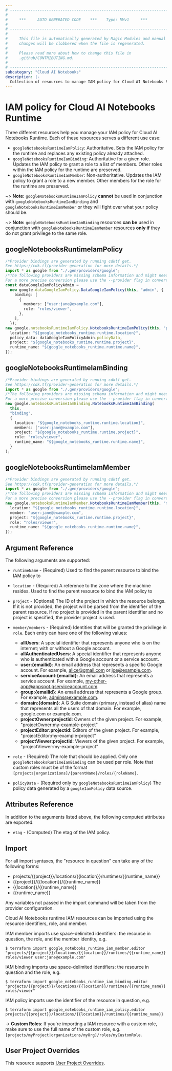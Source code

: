 ```yaml
---
# ----------------------------------------------------------------------------
#
#     ***     AUTO GENERATED CODE    ***    Type: MMv1     ***
#
# ----------------------------------------------------------------------------
#
#     This file is automatically generated by Magic Modules and manual
#     changes will be clobbered when the file is regenerated.
#
#     Please read more about how to change this file in
#     .github/CONTRIBUTING.md.
#
# ----------------------------------------------------------------------------
subcategory: "Cloud AI Notebooks"
description: |-
  Collection of resources to manage IAM policy for Cloud AI Notebooks Runtime
---
```


# IAM policy for Cloud AI Notebooks Runtime

Three different resources help you manage your IAM policy for Cloud AI Notebooks Runtime. Each of these resources serves a different use case:

* `googleNotebooksRuntimeIamPolicy`: Authoritative. Sets the IAM policy for the runtime and replaces any existing policy already attached.
* `googleNotebooksRuntimeIamBinding`: Authoritative for a given role. Updates the IAM policy to grant a role to a list of members. Other roles within the IAM policy for the runtime are preserved.
* `googleNotebooksRuntimeIamMember`: Non-authoritative. Updates the IAM policy to grant a role to a new member. Other members for the role for the runtime are preserved.

\~> **Note:** `googleNotebooksRuntimeIamPolicy` **cannot** be used in conjunction with `googleNotebooksRuntimeIamBinding` and `googleNotebooksRuntimeIamMember` or they will fight over what your policy should be.

\~> **Note:** `googleNotebooksRuntimeIamBinding` resources **can be** used in conjunction with `googleNotebooksRuntimeIamMember` resources **only if** they do not grant privilege to the same role.

## googleNotebooksRuntimeIamPolicy

```typescript
/*Provider bindings are generated by running cdktf get.
See https://cdk.tf/provider-generation for more details.*/
import * as google from "./.gen/providers/google";
/*The following providers are missing schema information and might need manual adjustments to synthesize correctly: google.
For a more precise conversion please use the --provider flag in convert.*/
const dataGoogleIamPolicyAdmin =
  new google.dataGoogleIamPolicy.DataGoogleIamPolicy(this, "admin", {
    binding: [
      {
        members: ["user:jane@example.com"],
        role: "roles/viewer",
      },
    ],
  });
new google.notebooksRuntimeIamPolicy.NotebooksRuntimeIamPolicy(this, "policy", {
  location: "${google_notebooks_runtime.runtime.location}",
  policy_data: dataGoogleIamPolicyAdmin.policyData,
  project: "${google_notebooks_runtime.runtime.project}",
  runtime_name: "${google_notebooks_runtime.runtime.name}",
});

```

## googleNotebooksRuntimeIamBinding

```typescript
/*Provider bindings are generated by running cdktf get.
See https://cdk.tf/provider-generation for more details.*/
import * as google from "./.gen/providers/google";
/*The following providers are missing schema information and might need manual adjustments to synthesize correctly: google.
For a more precise conversion please use the --provider flag in convert.*/
new google.notebooksRuntimeIamBinding.NotebooksRuntimeIamBinding(
  this,
  "binding",
  {
    location: "${google_notebooks_runtime.runtime.location}",
    members: ["user:jane@example.com"],
    project: "${google_notebooks_runtime.runtime.project}",
    role: "roles/viewer",
    runtime_name: "${google_notebooks_runtime.runtime.name}",
  }
);

```

## googleNotebooksRuntimeIamMember

```typescript
/*Provider bindings are generated by running cdktf get.
See https://cdk.tf/provider-generation for more details.*/
import * as google from "./.gen/providers/google";
/*The following providers are missing schema information and might need manual adjustments to synthesize correctly: google.
For a more precise conversion please use the --provider flag in convert.*/
new google.notebooksRuntimeIamMember.NotebooksRuntimeIamMember(this, "member", {
  location: "${google_notebooks_runtime.runtime.location}",
  member: "user:jane@example.com",
  project: "${google_notebooks_runtime.runtime.project}",
  role: "roles/viewer",
  runtime_name: "${google_notebooks_runtime.runtime.name}",
});

```

## Argument Reference

The following arguments are supported:

*   `runtimeName` - (Required) Used to find the parent resource to bind the IAM policy to

*   `location` - (Required) A reference to the zone where the machine resides. Used to find the parent resource to bind the IAM policy to

*   `project` - (Optional) The ID of the project in which the resource belongs.
    If it is not provided, the project will be parsed from the identifier of the parent resource. If no project is provided in the parent identifier and no project is specified, the provider project is used.

*   `member/members` - (Required) Identities that will be granted the privilege in `role`.
    Each entry can have one of the following values:
    * **allUsers**: A special identifier that represents anyone who is on the internet; with or without a Google account.
    * **allAuthenticatedUsers**: A special identifier that represents anyone who is authenticated with a Google account or a service account.
    * **user:{emailid}**: An email address that represents a specific Google account. For example, alice@gmail.com or joe@example.com.
    * **serviceAccount:{emailid}**: An email address that represents a service account. For example, my-other-app@appspot.gserviceaccount.com.
    * **group:{emailid}**: An email address that represents a Google group. For example, admins@example.com.
    * **domain:{domain}**: A G Suite domain (primary, instead of alias) name that represents all the users of that domain. For example, google.com or example.com.
    * **projectOwner:projectid**: Owners of the given project. For example, "projectOwner:my-example-project"
    * **projectEditor:projectid**: Editors of the given project. For example, "projectEditor:my-example-project"
    * **projectViewer:projectid**: Viewers of the given project. For example, "projectViewer:my-example-project"

*   `role` - (Required) The role that should be applied. Only one
    `googleNotebooksRuntimeIamBinding` can be used per role. Note that custom roles must be of the format
    `[projects|organizations]/{parentName}/roles/{roleName}`.

*   `policyData` - (Required only by `googleNotebooksRuntimeIamPolicy`) The policy data generated by
    a `googleIamPolicy` data source.

## Attributes Reference

In addition to the arguments listed above, the following computed attributes are
exported:

* `etag` - (Computed) The etag of the IAM policy.

## Import

For all import syntaxes, the "resource in question" can take any of the following forms:

* projects/{{project}}/locations/{{location}}/runtimes/{{runtime\_name}}
* {{project}}/{{location}}/{{runtime\_name}}
* {{location}}/{{runtime\_name}}
* {{runtime\_name}}

Any variables not passed in the import command will be taken from the provider configuration.

Cloud AI Notebooks runtime IAM resources can be imported using the resource identifiers, role, and member.

IAM member imports use space-delimited identifiers: the resource in question, the role, and the member identity, e.g.

```console
$ terraform import google_notebooks_runtime_iam_member.editor "projects/{{project}}/locations/{{location}}/runtimes/{{runtime_name}} roles/viewer user:jane@example.com"
```

IAM binding imports use space-delimited identifiers: the resource in question and the role, e.g.

```console
$ terraform import google_notebooks_runtime_iam_binding.editor "projects/{{project}}/locations/{{location}}/runtimes/{{runtime_name}} roles/viewer"
```

IAM policy imports use the identifier of the resource in question, e.g.

```console
$ terraform import google_notebooks_runtime_iam_policy.editor projects/{{project}}/locations/{{location}}/runtimes/{{runtime_name}}
```

\-> **Custom Roles**: If you're importing a IAM resource with a custom role, make sure to use the
full name of the custom role, e.g. `[projects/myProject|organizations/myOrg]/roles/myCustomRole`.

## User Project Overrides

This resource supports [User Project Overrides](https://registry.terraform.io/providers/hashicorp/google/latest/docs/guides/provider_reference#user_project_override).
